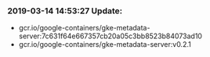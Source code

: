### 2019-03-14 14:53:27 Update:

- gcr.io/google-containers/gke-metadata-server:7c631f64e667357cb20a05c3bb8523b84073ad10
- gcr.io/google-containers/gke-metadata-server:v0.2.1

